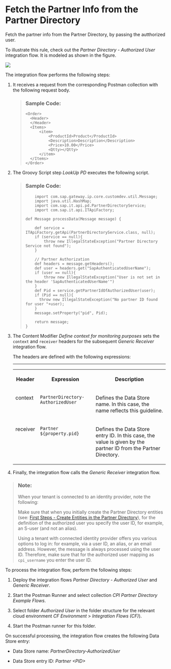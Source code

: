 <!-- loioa44a1f9617ab4536b652979535957ba6 -->

# Fetch the Partner Info from the Partner Directory

Fetch the partner info from the Partner Directory, by passing the autthorized user.

To illustrate this rule, check out the *Partner Directory - Authorized User* integration flow. It is modeled as shown in the figure.

![](images/Guidelines_Partner_Directory_Authorized_User_1871812.png)

The integration flow performs the following steps:

1.  It receives a request from the corresponding Postman collection with the following request body.

    > ### Sample Code:  
    > ```
    > <Order>
    > 	<Header>
    > 	</Header>
    > 	<Items>
    > 		<item>
    > 			<ProductId>Product</ProductId>
    > 			<Description>Description</Description>
    > 			<Price>10.00</Price>
    > 			<Qtty></Qtty>
    > 		</item>
    > 	</Items>
    > </Order>
    > ```

2.  The Groovy Script step *LookUp PD* executes the following script.

    > ### Sample Code:  
    > ```
    >     import com.sap.gateway.ip.core.customdev.util.Message;
    >     import java.util.HashMap;
    >     import com.sap.it.api.pd.PartnerDirectoryService;
    >     import com.sap.it.api.ITApiFactory;
    > 
    > def Message processData(Message message) {
    > 
    >     def service = ITApiFactory.getApi(PartnerDirectoryService.class, null); 
    >     if (service == null){
    >         throw new IllegalStateException("Partner Directory Service not found");
    >     }
    > 	
    >     // Partner Authorization
    >     def headers = message.getHeaders();
    >     def user = headers.get("SapAuthenticatedUserName");
    >     if (user == null){
    >         throw new IllegalStateException("User is not set in the header 'SapAuthenticatedUserName'")      
    >     }
    >     def Pid = service.getPartnerIdOfAuthorizedUser(user);
    >     if (Pid == null){
    > 		throw new IllegalStateException("No partner ID found for user "+user);
    >     }
    >     message.setProperty("pid", Pid);    
    > 
    >     return message;
    > }
    > ```

3.  The Content Modifier *Define context for monitoring purposes* sets the `context` and `receiver` headers for the subsequent *Generic Receiver* integration flow.

    The headers are defined with the following expressions:

    ****


    <table>
    <tr>
    <th valign="top">

    Header
    
    </th>
    <th valign="top">

    Expression
    
    </th>
    <th valign="top">

    Description
    
    </th>
    </tr>
    <tr>
    <td valign="top">
    
    context
    
    </td>
    <td valign="top">
    
    `PartnerDirectory-AuthorizedUser`
    
    </td>
    <td valign="top">
    
    Defines the Data Store name. In this case, the name reflects this guideline.
    
    </td>
    </tr>
    <tr>
    <td valign="top">
    
    receiver
    
    </td>
    <td valign="top">
    
    `Partner ${property.pid}` 
    
    </td>
    <td valign="top">
    
    Defines the Data Store entry ID. In this case, the value is given by the partner ID from the Partner Directory.
    
    </td>
    </tr>
    </table>
    
4.  Finally, the integration flow calls the *Generic Receiver* integration flow.


> ### Note:  
> When your tenant is connected to an identity provider, note the following:
> 
> Make sure that when you initially create the Partner Directory entities \(see: [First Steps - Create Entities in the Partner Directory](first-steps-create-entities-in-the-partner-directory-d32359a.md)\), for the definition of the authorized user you specify the user ID, for example, an S-user \(and not an alias\).
> 
> Using a tenant with connected identity provider offers you various options to log in: for example, via a user ID, an alias, or an email address. However, the message is always processed using the user ID. Therefore, make sure that for the authorized user mapping as `cpi_username` you enter the user ID.

To process the integration flow, perform the following steps:

1.  Deploy the integration flows *Partner Directory - Authorized User* and *Generic Receiver*.

2.  Start the Postman Runner and select collection *CPI Partner Directory Example Flows*.

3.  Select folder *Authorized User* in the folder structure for the relevant cloud environment *CF Environment* \> *Integration Flows \(CF\)*\).

4.  Start the Postman runner for this folder.


On successful processing, the integration flow creates the following Data Store entry:

-   Data Store name: *PartnerDirectory-AuthorizedUser*

-   Data Store entry ID: *Partner <PID\>*


